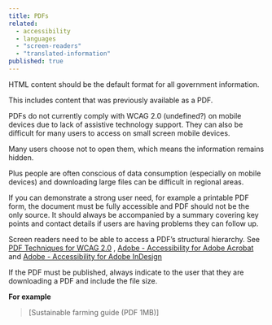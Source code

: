 ```yaml
---
title: PDFs
related: 
  - accessibility
  - languages
  - "screen-readers"
  - "translated-information"
published: true
---
```


HTML content should be the default format for all government information.

This includes content that was previously available as a PDF.

PDFs do not currently comply with WCAG 2.0 (undefined?) on mobile devices due to lack of assistive technology support. They can also be difficult for many users to access on small screen mobile devices.

Many users choose not to open them, which means the information remains hidden.

Plus people are often conscious of data consumption (especially on mobile devices) and downloading large files can be difficult in regional areas.

If you can demonstrate a strong user need, for example a printable PDF form, the document must be fully accessible and PDF should not be the only source. It should always be accompanied by a summary covering key points and contact details if users are having problems they can follow up.

Screen readers need to be able to access a PDF’s structural hierarchy. See [PDF Techniques for WCAG 2.0](https://www.w3.org/TR/2014/NOTE-WCAG20-TECHS-20140408/pdf.html "PDF Techniques for WCAG 2.0") ,  [Adobe - Accessibility for Adobe Acrobat](http://www.adobe.com/accessibility/products/acrobat.html "Adobe - Accessibility for Adobe Acrobat")  and  [Adobe - Accessibility for Adobe InDesign](http://www.adobe.com/accessibility/products/indesign.html "Adobe - Accessibility for Adobe InDesign")

If the PDF must be published, always indicate to the user that they are downloading a PDF and include the file size.

**For example**

> [Sustainable farming guide (PDF 1MB)]
